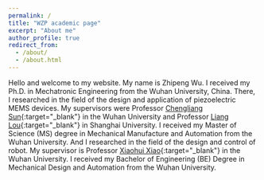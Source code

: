 ```yaml
---
permalink: /
title: "WZP academic page"
excerpt: "About me"
author_profile: true
redirect_from: 
  - /about/
  - /about.html
---
```


Hello and welcome to my website. My name is Zhipeng Wu. I received my Ph.D. in Mechatronic Engineering from the Wuhan University, China. There, I researched in the field of the design and application of piezoelectric MEMS devices. My supervisors were Professor [Chengliang Sun](https://technology.whu.edu.cn/info/1015/1882.htm){:target="_blank"} in the Wuhan University and Professor [Liang Lou](https://sme.shu.edu.cn/info/1028/1220.htm){:target="_blank"} in Shanghai University. I received my Master of Science (MS) degree in  Mechanical Manufacture and Automation from the Wuhan University. And I researched in the field of the design and control of robot. My supervisor is Professor [Xiaohui Xiao](https://pmc.whu.edu.cn/info/1017/13524.htm){:target="_blank"} in the Wuhan University. I received my Bachelor of Engineering (BE) Degree in Mechanical Design and Automation from the Wuhan University.